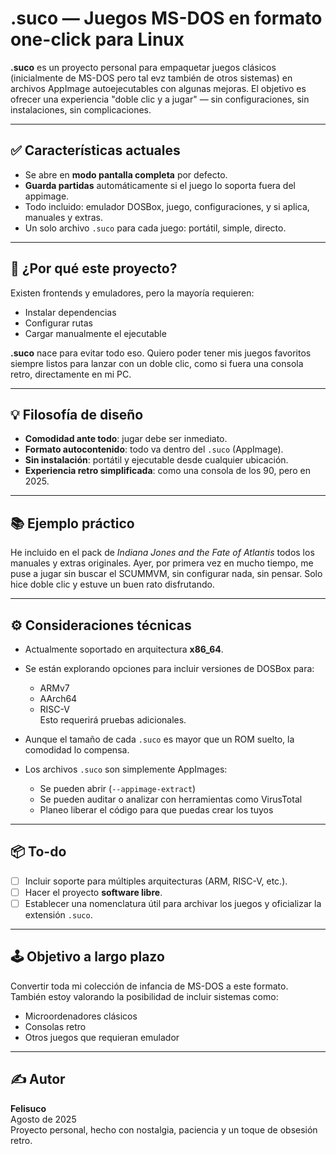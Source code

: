 # .suco — Juegos MS-DOS en formato one-click para Linux

**.suco** es un proyecto personal para empaquetar juegos clásicos (inicialmente de MS-DOS pero tal evz también de otros sistemas) en archivos AppImage autoejecutables con algunas mejoras. El objetivo es ofrecer una experiencia "doble clic y a jugar" — sin configuraciones, sin instalaciones, sin complicaciones.

---

## ✅ Características actuales

- Se abre en **modo pantalla completa** por defecto.
- **Guarda partidas** automáticamente si el juego lo soporta fuera del appimage.
- Todo incluido: emulador DOSBox, juego, configuraciones, y si aplica, manuales y extras.
- Un solo archivo `.suco` para cada juego: portátil, simple, directo.

---

## 🎯 ¿Por qué este proyecto?

Existen frontends y emuladores, pero la mayoría requieren:

- Instalar dependencias
- Configurar rutas
- Cargar manualmente el ejecutable

**.suco** nace para evitar todo eso. Quiero poder tener mis juegos favoritos siempre listos para lanzar con un doble clic, como si fuera una consola retro, directamente en mi PC.

---

## 💡 Filosofía de diseño

- **Comodidad ante todo**: jugar debe ser inmediato.
- **Formato autocontenido**: todo va dentro del `.suco` (AppImage).
- **Sin instalación**: portátil y ejecutable desde cualquier ubicación.
- **Experiencia retro simplificada**: como una consola de los 90, pero en 2025.

---

## 📚 Ejemplo práctico

He incluido en el pack de *Indiana Jones and the Fate of Atlantis* todos los manuales y extras originales. Ayer, por primera vez en mucho tiempo, me puse a jugar sin buscar el SCUMMVM, sin configurar nada, sin pensar. Solo hice doble clic y estuve un buen rato disfrutando.

---

## ⚙️ Consideraciones técnicas

- Actualmente soportado en arquitectura **x86_64**.
- Se están explorando opciones para incluir versiones de DOSBox para:
  - ARMv7
  - AArch64
  - RISC-V  
  Esto requerirá pruebas adicionales.

- Aunque el tamaño de cada `.suco` es mayor que un ROM suelto, la comodidad lo compensa.
- Los archivos `.suco` son simplemente AppImages:
  - Se pueden abrir (`--appimage-extract`)
  - Se pueden auditar o analizar con herramientas como VirusTotal
  - Planeo liberar el código para que puedas crear los tuyos

---

## 📦 To-do

- [ ] Incluir soporte para múltiples arquitecturas (ARM, RISC-V, etc.).
- [ ] Hacer el proyecto **software libre**.
- [ ] Establecer una nomenclatura útil para archivar los juegos y oficializar la extensión `.suco`.

---

## 🕹️ Objetivo a largo plazo

Convertir toda mi colección de infancia de MS-DOS a este formato. También estoy valorando la posibilidad de incluir sistemas como:

- Microordenadores clásicos
- Consolas retro
- Otros juegos que requieran emulador

---

## ✍️ Autor

**Felisuco**  
Agosto de 2025  
Proyecto personal, hecho con nostalgia, paciencia y un toque de obsesión retro.
